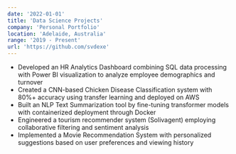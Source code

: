 ```yaml
---
date: '2022-01-01'
title: 'Data Science Projects'
company: 'Personal Portfolio'
location: 'Adelaide, Australia'
range: '2019 - Present'
url: 'https://github.com/svdexe'
---
```


- Developed an HR Analytics Dashboard combining SQL data processing with Power BI visualization to analyze employee demographics and turnover
- Created a CNN-based Chicken Disease Classification system with 80%+ accuracy using transfer learning and deployed on AWS
- Built an NLP Text Summarization tool by fine-tuning transformer models with containerized deployment through Docker
- Engineered a tourism recommender system (Solivagent) employing collaborative filtering and sentiment analysis
- Implemented a Movie Recommendation System with personalized suggestions based on user preferences and viewing history